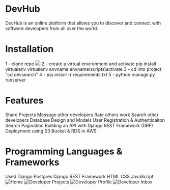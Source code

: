 # DevHub
DevHub is an online platform that allows you to discover and connect with software developers from all over the world.

# Installation
1 - clone repo ![](https://github.com/raaphat99/DevHub.git)
2 - create a virtual environment and activate
pip install virtualenv
virtualenv envname
envname\scripts\activate
3 - cd into project "cd devsearch"
4 - pip install -r requirements.txt
5 - python manage.py runserver
# Features
Share Projects
Message other developers
Rate others work
Search other developers
Database Design and Models
User Registration & Authenticaiton
Search
Pagination
Building an API with Django REST Framework (DRF)
Deployment using S3 Bucket & RDS in AWS
# Programming Languages & Frameworks
Used 
Django
Postgres
Django REST Framework
HTML
CSS
JavaScript
![Home](https://github.com/user-attachments/assets/483717eb-f1b5-4354-84fa-70cfd4255e2f)
![Developer Projects](https://github.com/user-attachments/assets/c7e99fc5-eb9d-4b8b-8253-94b4a96ae692)
![Developer Profile](https://github.com/user-attachments/assets/0cab0d54-7b11-4474-87d6-5bf8061f2634)
![Developer Inbox](https://github.com/user-attachments/assets/13b14e16-5ae2-4a62-bcc4-413eced7c624)
